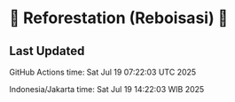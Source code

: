 
# 🌳 Reforestation (Reboisasi) 🌲

## Last Updated

GitHub Actions time: Sat Jul 19 07:22:03 UTC 2025

Indonesia/Jakarta time: Sat Jul 19 14:22:03 WIB 2025
